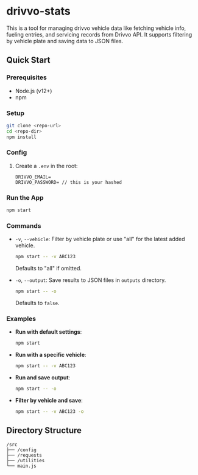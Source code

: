 # drivvo-stats

This is a tool for managing drivvo vehicle data like fetching vehicle info, fueling entries, and servicing records from Drivvo API. It supports filtering by vehicle plate and saving data to JSON files.

## Quick Start

### Prerequisites
- Node.js (v12+)
- npm

### Setup
```bash
git clone <repo-url>
cd <repo-dir>
npm install
```

### Config
1. Create a `.env` in the root:
    ```
    DRIVVO_EMAIL=
    DRIVVO_PASSWORD= // this is your hashed    
    ```

### Run the App
```bash
npm start
```

### Commands
- `-v`, `--vehicle`:
  Filter by vehicle plate or use "all" for the latest added vehicle.
  ```bash
  npm start -- -v ABC123
  ```
  Defaults to "all" if omitted.

- `-o`, `--output`:
  Save results to JSON files in `outputs` directory.
  ```bash
  npm start -- -o
  ```
  Defaults to `false`.

### Examples
- **Run with default settings**:
  ```bash
  npm start
  ```

- **Run with a specific vehicle**:
  ```bash
  npm start -- -v ABC123
  ```

- **Run and save output**:
  ```bash
  npm start -- -o
  ```

- **Filter by vehicle and save**:
  ```bash
  npm start -- -v ABC123 -o
  ```

## Directory Structure
```
/src
├── /config
├── /requests
├── /utilities
└── main.js
```
